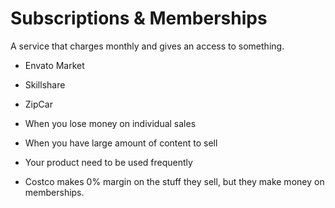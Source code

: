 # Subscriptions & Memberships

A service that charges monthly and gives an access to something.

- Envato Market
- Skillshare
- ZipCar

- When you lose money on individual sales
- When you have large amount of content to sell
- Your product need to be used frequently

- Costco makes 0% margin on the stuff they sell, but they make money on memberships.

